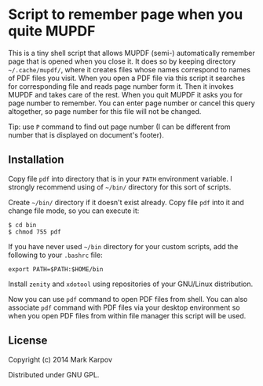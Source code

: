 # Script to remember page when you quite MUPDF

This is a tiny shell script that allows MUPDF (semi-) automatically remember
page that is opened when you close it. It does so by keeping directory
`~/.cache/mupdf/`, where it creates files whose names correspond to names of
PDF files you visit. When you open a PDF file via this script it searches
for corresponding file and reads page number form it. Then it invokes MUPDF
and takes care of the rest. When you quit MUPDF it asks you for page number
to remember. You can enter page number or cancel this query altogether, so
page number for this file will not be changed.

Tip: use `P` command to find out page number (I can be different from number
that is displayed on document's footer).

## Installation

Copy file `pdf` into directory that is in your `PATH` environment
variable. I strongly recommend using of `~/bin/` directory for this sort of
scripts.

Create `~/bin/` directory if it doesn't exist already. Copy file `pdf` into
it and change file mode, so you can execute it:

```
$ cd bin
$ chmod 755 pdf
```

If you have never used `~/bin` directory for your custom scripts, add the
following to your `.bashrc` file:

```
export PATH=$PATH:$HOME/bin
```

Install `zenity` and `xdotool` using repositories of your GNU/Linux
distribution.

Now you can use `pdf` command to open PDF files from shell. You can also
associate `pdf` command with PDF files via your desktop environment so when
you open PDF files from within file manager this script will be used.

## License

Copyright (c) 2014 Mark Karpov

Distributed under GNU GPL.
